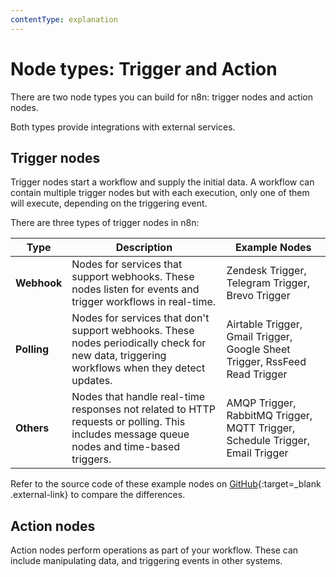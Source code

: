 ```yaml
---
contentType: explanation
---
```


# Node types: Trigger and Action

There are two node types you can build for n8n: trigger nodes and action nodes.

Both types provide integrations with external services. 

## Trigger nodes

Trigger nodes start a workflow and supply the initial data. A workflow can contain multiple trigger nodes but with each execution, only one of them will execute, depending on the triggering event.

There are three types of trigger nodes in n8n: 

| Type | Description | Example Nodes |
| --- | --- | --- |
| **Webhook** | Nodes for services that support webhooks. These nodes listen for events and trigger workflows in real-time. | Zendesk Trigger, Telegram Trigger, Brevo Trigger |
| **Polling** | Nodes for services that don't support webhooks. These nodes periodically check for new data, triggering workflows when they detect updates. | Airtable Trigger, Gmail Trigger, Google Sheet Trigger, RssFeed Read Trigger |
| **Others** | Nodes that handle real-time responses not related to HTTP requests or polling. This includes message queue nodes and time-based triggers. | AMQP Trigger, RabbitMQ Trigger, MQTT Trigger, Schedule Trigger, Email Trigger |

Refer to the source code of these example nodes on [GitHub](https://github.com/n8n-io/n8n/tree/master/packages/nodes-base/nodes){:target=_blank .external-link} to compare the differences. 

## Action nodes

Action nodes perform operations as part of your workflow. These can include manipulating data, and triggering events in other systems.


